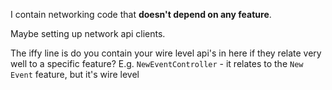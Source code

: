 I contain networking code that __doesn't depend on any feature__. 

Maybe setting up network api clients.

The iffy line is do you contain your wire level api's in here if they relate very well to a specific feature? E.g. `NewEventController` - it relates to the `New Event` feature, but it's wire level
